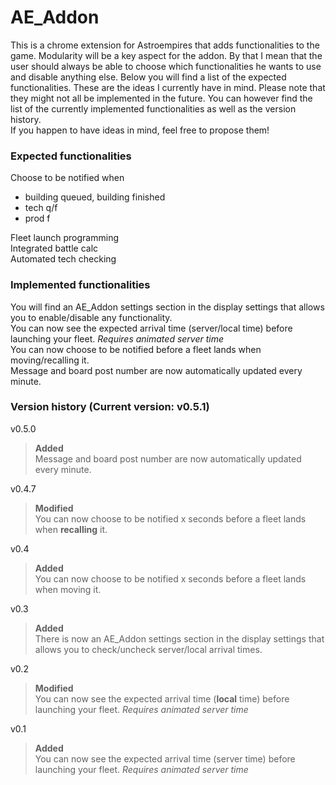 # AE_Addon  
This is a chrome extension for Astroempires that adds functionalities to the game. Modularity will be a key aspect for the addon. By that I mean that the user should always be able to choose which functionalities he wants to use and disable anything else. Below you will find a list of the expected functionalities. These are the ideas I currently have in mind. Please note that they might not all be implemented in the future. You can however find the list of the currently implemented functionalities as well as the version history.  
If you happen to have ideas in mind, feel free to propose them!
### Expected functionalities
Choose to be notified when  
* building queued, building finished
* tech q/f
* prod f

Fleet launch programming    
Integrated battle calc  
Automated tech checking

### Implemented functionalities  
You will find an AE_Addon settings section in the display settings that allows you to enable/disable any functionality.  
You can now see the expected arrival time (server/local time) before launching your fleet. _Requires animated server time_  
You can now choose to be notified before a fleet lands when moving/recalling it.  
Message and board post number are now automatically updated every minute.  

### Version history (Current version: v0.5.1)  
v0.5.0
> **Added**    
Message and board post number are now automatically updated every minute.  

v0.4.7
> **Modified**    
You can now choose to be notified x seconds before a fleet lands when **recalling** it.  

v0.4
> **Added**    
You can now choose to be notified x seconds before a fleet lands when moving it.  

v0.3
> **Added**    
There is now an AE_Addon settings section in the display settings that allows you to check/uncheck server/local arrival times.

v0.2
> **Modified**    
You can now see the expected arrival time (**local** time) before launching your fleet. _Requires animated server time_   

v0.1          
> **Added**   
You can now see the expected arrival time (server time) before launching your fleet. _Requires animated server time_
